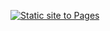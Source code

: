 [![Static site to Pages](https://github.com/JonhisonF/site-simples/actions/workflows/static-site.yml/badge.svg)](https://github.com/JonhisonF/site-simples/actions/workflows/static-site.yml)
